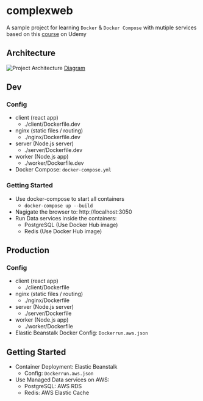# complexweb

A sample project for learning `Docker` & `Docker Compose` with mutiple services based on this [course](https://www.udemy.com/docker-and-kubernetes-the-complete-guide/) on Udemy

## Architecture
![Project Architecture](https://www.lucidchart.com/publicSegments/view/3373a7af-060f-42d5-a9e9-50d763bf7d6f/image.png)
[Diagram](https://www.lucidchart.com/invitations/accept/7938cd15-5ed8-4436-95ce-589702b9fafd)

## Dev
### Config
  - client (react app)
    - ./client/Dockerfile.dev
  - nginx (static files / routing)
    - ./nginx/Dockerfile.dev
  - server (Node.js server)
    - ./server/Dockerfile.dev
  - worker (Node.js app)
    - ./worker/Dockerfile.dev
  - Docker Compose: `docker-compose.yml`
### Getting Started
- Use docker-compose to start all containers
  - `docker-compose up --build`
- Nagigate the browser to: http://localhost:3050
- Run Data services inside the containers: 
  - PostgreSQL (Use Docker Hub image)
  - Redis (Use Docker Hub image)

## Production
### Config
  - client (react app)
    - ./client/Dockerfile
  - nginx (static files / routing)
    - ./nginx/Dockerfile
  - server (Node.js server)
    - ./server/Dockerfile
  - worker (Node.js app)
    - ./worker/Dockerfile
  - Elastic Beanstalk Docker Config: `Dockerrun.aws.json`
## Getting Started
- Container Deployment: Elastic Beanstalk
  - Config: `Dockerrun.aws.json`
- Use Managed Data services on AWS: 
  - PostgreSQL: AWS RDS
  - Redis: AWS Elastic Cache
